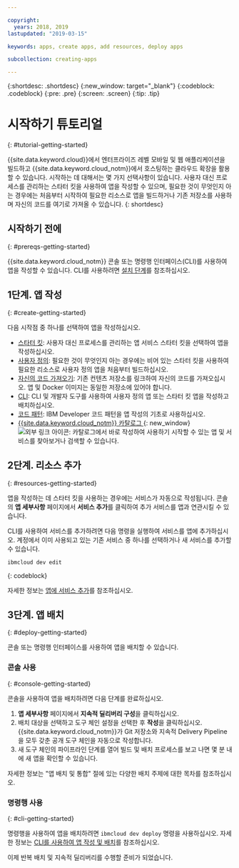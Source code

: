 ```yaml
---

copyright:
  years: 2018, 2019
lastupdated: "2019-03-15"

keywords: apps, create apps, add resources, deploy apps

subcollection: creating-apps

---
```


{:shortdesc: .shortdesc}
{:new_window: target="_blank"}
{:codeblock: .codeblock}
{:pre: .pre}
{:screen: .screen}
{:tip: .tip}

# 시작하기 튜토리얼
{: #tutorial-getting-started}

{{site.data.keyword.cloud}}에서 엔터프라이즈 레벨 모바일 및 웹 애플리케이션을 빌드하고 {{site.data.keyword.cloud_notm}}에서 호스팅하는 클라우드 확장을 활용할 수 있습니다. 시작하는 데 대해서는 몇 가지 선택사항이 있습니다. 사용자 대신 프로세스를 관리하는 스타터 킷을 사용하여 앱을 작성할 수 있으며, 필요한 것이 무엇인지 아는 경우에는 처음부터 시작하여 필요한 리소스로 앱을 빌드하거나 기존 저장소를 사용하며 자신의 코드를 여기로 가져올 수 있습니다.
{: shortdesc}

## 시작하기 전에
{: #prereqs-getting-started}

{{site.data.keyword.cloud_notm}} 콘솔 또는 명령행 인터페이스(CLI)를 사용하여 앱을 작성할 수 있습니다. CLI를 사용하려면 [설치 단계](/docs/cli?topic=cloud-cli-ibmcloud-cli)를 참조하십시오.

## 1단계. 앱 작성
{: #create-getting-started}

다음 시작점 중 하나를 선택하여 앱을 작성하십시오.
* [스타터 킷](/docs/apps/tutorials?topic=creating-apps-tutorial-starterkit): 사용자 대신 프로세스를 관리하는 앱 서비스 스타터 킷을 선택하여 앱을 작성하십시오.
* [사용자 정의](/docs/apps/tutorials?topic=creating-apps-tutorial-scratch): 필요한 것이 무엇인지 아는 경우에는 비어 있는 스타터 킷을 사용하여 필요한 리소스로 사용자 정의 앱을 처음부터 빌드하십시오.
* [자신의 코드 가져오기](/docs/apps/tutorials?topic=creating-apps-tutorial-byoc): 기존 컨텐츠 저장소를 링크하여 자신의 코드를 가져오십시오. 앱 및 Docker 이미지는 동일한 저장소에 있어야 합니다.
* [CLI](/docs/apps?topic=creating-apps-create-deploy-app-cli): CLI 및 개발자 도구를 사용하여 사용자 정의 앱 또는 스타터 킷 앱을 작성하고 배치하십시오.
* [코드 패턴](/docs/apps/tutorials?topic=creating-apps-tutorial-codepattern): IBM Developer 코드 패턴을 앱 작성의 기초로 사용하십시오.
* [{{site.data.keyword.cloud_notm}} 카탈로그 ](https://cloud.ibm.com/catalog){: new_window} ![외부 링크 아이콘](../icons/launch-glyph.svg "외부 링크 아이콘"): 카탈로그에서 바로 작성하여 사용하기 시작할 수 있는 앱 및 서비스를 찾아보거나 검색할 수 있습니다.

## 2단계. 리소스 추가
{: #resources-getting-started}

앱을 작성하는 데 스타터 킷을 사용하는 경우에는 서비스가 자동으로 작성됩니다. 콘솔의 **앱 세부사항** 페이지에서 **서비스 추가**를 클릭하여 추가 서비스를 앱과 연관시킬 수 있습니다.

CLI를 사용하여 서비스를 추가하려면 다음 명령을 실행하여 서비스를 앱에 추가하십시오. 계정에서 이미 사용되고 있는 기존 서비스 중 하나를 선택하거나 새 서비스를 추가할 수 있습니다. 
```
ibmcloud dev edit
```
{: codeblock}

자세한 정보는 [앱에 서비스 추가](/docs/apps?topic=creating-apps-add-resource)를 참조하십시오.

## 3단계. 앱 배치
{: #deploy-getting-started}

콘솔 또는 명령행 인터페이스를 사용하여 앱을 배치할 수 있습니다.

### 콘솔 사용
{: #console-getting-started}

콘솔을 사용하여 앱을 배치하려면 다음 단계를 완료하십시오.

1. **앱 세부사항** 페이지에서 **지속적 딜리버리 구성**을 클릭하십시오.
2. 배치 대상을 선택하고 도구 체인 설정을 선택한 후 **작성**을 클릭하십시오. {{site.data.keyword.cloud_notm}}가 Git 저장소와 지속적 Delivery Pipeline을 모두 갖춘 공개 도구 체인을 자동으로 작성합니다.
3. 새 도구 체인의 파이프라인 단계를 열어 빌드 및 배치 프로세스를 보고 나면 몇 분 내에 새 앱을 확인할 수 있습니다.

자세한 정보는 "앱 배치 및 통합" 절에 있는 다양한 배치 주제에 대한 목차를 참조하십시오.

### 명령행 사용
{: #cli-getting-started}

명령행을 사용하여 앱을 배치하려면 `ibmcloud dev deploy` 명령을 사용하십시오. 자세한 정보는 [CLI를 사용하여 앱 작성 및 배치](/docs/apps?topic=creating-apps-create-deploy-app-cli)를 참조하십시오.

이제 반복 배치 및 지속적 딜리버리를 수행할 준비가 되었습니다.
